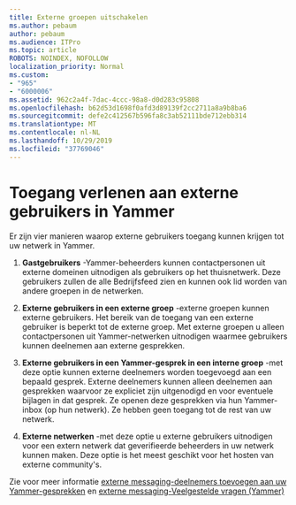 ```yaml
---
title: Externe groepen uitschakelen
ms.author: pebaum
author: pebaum
ms.audience: ITPro
ms.topic: article
ROBOTS: NOINDEX, NOFOLLOW
localization_priority: Normal
ms.custom:
- "965"
- "6000006"
ms.assetid: 962c2a4f-7dac-4ccc-98a8-d0d283c95808
ms.openlocfilehash: b62d53d1698f0afd3d89139f2cc2711a8a9b8ba6
ms.sourcegitcommit: defe2c412567b596fa8c3ab52111bde712ebb314
ms.translationtype: MT
ms.contentlocale: nl-NL
ms.lasthandoff: 10/29/2019
ms.locfileid: "37769046"
---
```

# <a name="how-to-give-access-to-external-users-in-yammer"></a>Toegang verlenen aan externe gebruikers in Yammer

Er zijn vier manieren waarop externe gebruikers toegang kunnen krijgen tot uw netwerk in Yammer.
  
1. **Gastgebruikers** -Yammer-beheerders kunnen contactpersonen uit externe domeinen uitnodigen als gebruikers op het thuisnetwerk. Deze gebruikers zullen de alle Bedrijfsfeed zien en kunnen ook lid worden van andere groepen in de netwerken.

2. **Externe gebruikers in een externe groep** -externe groepen kunnen externe gebruikers. Het bereik van de toegang van een externe gebruiker is beperkt tot de externe groep. Met externe groepen u alleen contactpersonen uit Yammer-netwerken uitnodigen waarmee gebruikers kunnen deelnemen aan externe gesprekken.

3. **Externe gebruikers in een Yammer-gesprek in een interne groep** -met deze optie kunnen externe deelnemers worden toegevoegd aan een bepaald gesprek. Externe deelnemers kunnen alleen deelnemen aan gesprekken waarvoor ze expliciet zijn uitgenodigd en voor eventuele bijlagen in dat gesprek. Ze openen deze gesprekken via hun Yammer-inbox (op hun netwerk). Ze hebben geen toegang tot de rest van uw netwerk.

4. **Externe netwerken** -met deze optie u externe gebruikers uitnodigen voor een extern netwerk dat geverifieerde beheerders in uw netwerk kunnen maken. Deze optie is het meest geschikt voor het hosten van externe community's.

Zie voor meer informatie [externe messaging-deelnemers toevoegen aan uw Yammer-gesprekken](https://docs.microsoft.com/yammer/work-with-external-users/add-external-participants) en [externe messaging-Veelgestelde vragen (Yammer)](https://docs.microsoft.com/yammer/work-with-external-users/external-messaging-faq)
  